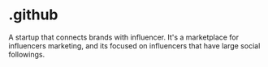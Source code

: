 # .github
A startup that connects brands with influencer. It's a marketplace for influencers marketing, and its focused on influencers that have large social followings.
